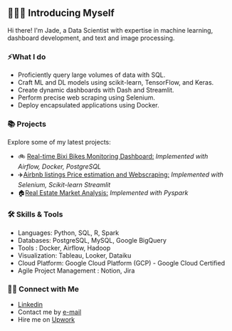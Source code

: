 ## 🙋🏻‍♀️ Introducing Myself
Hi there! I'm Jade, a Data Scientist with expertise in machine learning, dashboard development, and text and image processing.

### ⚡What I do 
- Proficiently query large volumes of data with SQL.
- Craft ML and DL models using scikit-learn, TensorFlow, and Keras.
- Create dynamic dashboards with Dash and Streamlit.
- Perform precise web scraping using Selenium.
- Deploy encapsulated applications using Docker.


### 📚 Projects
Explore some of my latest projects:
- 🚲 [Real-time Bixi Bikes Monitoring Dashboard:](https://github.com/jadeesper/velib_map_api.git) *Implemented with Airflow, Docker, PostgreSQL*
- ✈️[Airbnb listings Price estimation and Webscraping:](https://github.com/jadeesper/airbnb_price_prediction.git) *Implemented with Selenium, Scikit-learn Streamlit*
- 🏠[Real Estate Market Analysis:](https://github.com/jadeesper/real_estate_analysis.git) *Implemented with Pyspark*

### 🛠️ Skills & Tools

- Languages: Python, SQL, R, Spark
- Databases: PostgreSQL, MySQL, Google BigQuery
- Tools : Docker, Airflow, Hadoop
- Visualization: Tableau, Looker, Dataiku
- Cloud Platform: Google Cloud Platform (GCP) - Google Cloud Certified
- Agile Project Management : Notion, Jira

### 👋🏻 Connect with Me

- [Linkedin](https://www.linkedin.com/in/jadeesper/)
- Contact me by [e-mail](mailto:jade.esper@gmail.com)
- Hire me on [Upwork](https://www.upwork.com/freelancers/~015bafa384f4d8602c)

